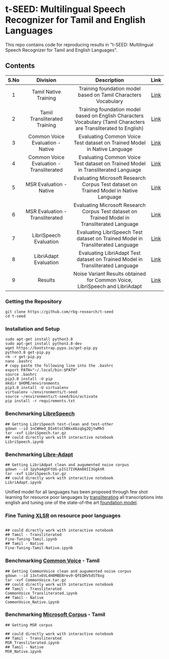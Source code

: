 # t-SEED: Multilingual Speech Recognizer for Tamil and English Languages
This repo contains code for reproducing results in "t-SEED: Multilingual Speech Recognizer for Tamil and English Languages".



## Contents

| S.No |  Division                             | Description                                                          | Link           |
|:----:|    :------------:                        |     :--------------:                                                   |    :--------:        |
| 1    | Tamil Native Training   | Training foundation model based on Tamil Characters Vocabulary |[Link](https://github.com/rbg-research/t-seed/tree/main/Training-Tamil-Native.ipynb)|
| 2    | Tamil Transliterated Training  | Training foundation model based on English Characters Vocabulary (Tamil Characters are Transliterated to English)|[Link](https://github.com/rbg-research/t-seed/tree/main/Training-Tamil-Transliterated.ipynb)|
| 3    | Common Voice Evaluation - Native| Evaluating Common Voice Test dataset on Trained Model in Native Language|[Link](https://github.com/rbg-research/t-seed/tree/main/Ta-Evaluation-CV-Native.ipynb)|
| 4    | Common Voice Evaluation - Transliterated| Evaluating Common Voice Test dataset on Trained Model in Transliterated Language|[Link](https://github.com/rbg-research/t-seed/tree/main/Ta-Evaluation-CV-Transliterated.ipynb)|
| 5    | MSR Evaluation - Native| Evaluating Microsoft Research Corpus Test dataset on Trained Model in Native Language|[Link](https://github.com/rbg-research/t-seed/tree/main/Ta-Evaluation-MSR-Native.ipynb)|
| 6    | MSR Evaluation - Transliterated| Evaluating Microsoft Research Corpus Test dataset on Trained Model in Transliterated Language|[Link](https://github.com/rbg-research/t-seed/tree/main/Ta-Evaluation-MSR-Transliterated.ipynb)|
| 7    | LibriSpeech Evaluation    |Evaluating LibriSpeech Test dataset on Trained Model in Transliterated Language|[Link](https://github.com/rbg-research/t-seed/tree/main/En-Evaluation-LibriSpeech.ipynb)|
| 8    | LibriAdapt Evaluation    |Evaluating LibriAdapt Test dataset on Trained Model in Transliterated Language|[Link](https://github.com/rbg-research/t-seed/tree/main/En-Evaluation-LibriAdapt.ipynb)|
| 9    | Results    |Noise Variant Results obtained for Common Voice, LibriSpeech and LibriAdapt |[Link](https://github.com/rbg-research/t-seed/tree/main/results)|



### Getting the Repository
```angular2html
git clone https://github.com/rbg-research/t-seed
cd t-seed
```

### Installation and Setup
```angular2html
sudo apt-get install python3.8
sudo apt-get install python3.8-dev
wget https://bootstrap.pypa.io/get-pip.py
python3.8 get-pip.py
rm -r get-pip.py
nano .bashrc
# copy paste the following line into the .bashrc
export PATH="~/.local/bin:$PATH"
source .bashrc
pip3.8 install -U pip
mkdir $HOME/environments
pip3.8 install -U virtualenv
virtualenv ~/environments/t-seed
source ~/environments/t-seed/bin/activate
pip install -r requirements.txt
```

### Benchmarking [LibreSpeech](https://www.openslr.org/12/)

```angular2html
## Getting LibriSpeech test-clean and test-other
gdown --id 1nCWHed_DIo6tsC5BkxAbzqbg2QjtwMk5
tar -xvf LibriSpeech.tar.gz
## could directly work with interactive notebook
LibriSpeech.ipynb
```

### Benchmarking [Libre-Adapt](https://github.com/akhilmathurs/libriadapt)

```angular2html
## Getting LibriAdpat clean and augumented noise corpus
gdown --id 1pyha4gUFtUG-pIS17IVKAm88II3GgknR
tar -xvf LibriSpeech.tar.gz
## could directly work with interactive notebook
LibriAdapt.ipynb
```

Unified model for all languages has been proposed through few shot learning for resource poor languages by [transliterating](https://arxiv.org/abs/1611.06722) all transcriptions into english and tuning one of the state-of-the art [foundation model](https://huggingface.co/transformers/model_doc/xlsr_wav2vec2.html).

### Fine Tuning [XLSR](https://arxiv.org/abs/2006.13979) on resource poor languages
```angular2html

## could directly work with interactive notebook
## Tamil - Transliterated
Fine-Tuning-Tamil.ipynb
## Tamil - Native
Fine-Tuning-Tamil-Native.ipynb
```

### Benchmarking [Common Voice](https://commonvoice.mozilla.org/en/datasets) - Tamil
```angular2html
## Getting CommonVoice clean and augumented noise corpus
gdown --id 13xtx6VL4H8MBENrev9-QfEQHV5dST8xg
tar -xvf CommonVoice.tar.gz
## could directly work with interactive notebook
## Tamil - Transliterated
CommonVoice_Transliterated.ipynb
## Tamil - Native
CommonVoice_Native.ipynb
```


### Benchmarking [Microsoft Corpus](https://msropendata.com/datasets/7230b4b1-912d-400e-be58-f84e0512985e) - Tamil
```angular2html
## Getting MSR corpus

## could directly work with interactive notebook
## Tamil - Transliterated
MSR_Transliterated.ipynb
## Tamil - Native
MSR_Native.ipynb
```
